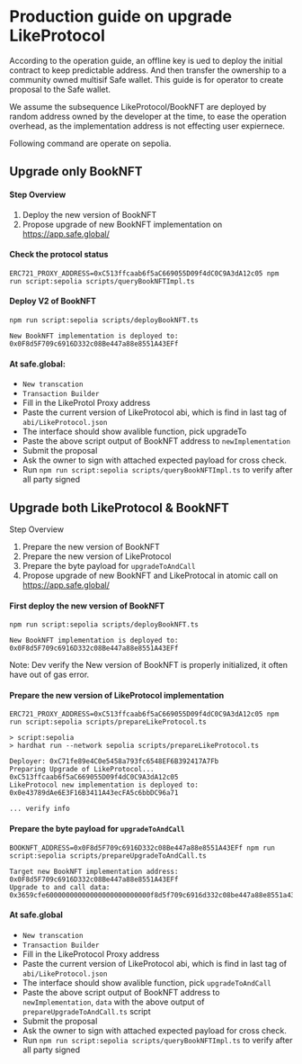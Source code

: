 # Production guide on upgrade LikeProtocol

According to the operation guide, an offline key is ued to deploy the initial contract to keep predictable address. And then transfer the ownership to a community owned multisif Safe wallet. This guide is for operator to create proposal to the Safe wallet.

We assume the subsequence LikeProtocol/BookNFT are deployed by random address owned by the developer at the time, to ease the operation overhead, as the implementation address is not effecting user expiernece.

Following command are operate on sepolia.

## Upgrade only BookNFT

#### Step Overview

1. Deploy the new version of BookNFT
1. Propose upgrade of new BookNFT implementation on https://app.safe.global/

#### Check the protocol status

```
ERC721_PROXY_ADDRESS=0xC513ffcaab6f5aC669055D09f4dC0C9A3dA12c05 npm run script:sepolia scripts/queryBookNFTImpl.ts
```

#### Deploy V2 of BookNFT

```
npm run script:sepolia scripts/deployBookNFT.ts

New BookNFT implementation is deployed to: 0x0F8d5F709c6916D332c08Be447a88e8551A43EFf
```

#### At safe.global:

- `New transcation`
- `Transaction Builder`
- Fill in the LikeProtol Proxy address
- Paste the current version of LikeProtocol abi, which is find in last tag of `abi/LikeProtocol.json`
- The interface should show avalible function, pick upgradeTo
- Paste the above script output of BookNFT address to `newImplementation`
- Submit the proposal
- Ask the owner to sign with attached expected payload for cross check.
- Run `npm run script:sepolia scripts/queryBookNFTImpl.ts` to verify after all party signed

## Upgrade both LikeProtocol & BookNFT

Step Overview

1. Prepare the new version of BookNFT
1. Prepare the new version of LikeProtocol
1. Prepare the byte payload for `upgradeToAndCall`
1. Propose upgrade of new BookNFT and LikeProtocal in atomic call on https://app.safe.global/

#### First deploy the new version of BookNFT

```
npm run script:sepolia scripts/deployBookNFT.ts

New BookNFT implementation is deployed to: 0x0F8d5F709c6916D332c08Be447a88e8551A43EFf
```

Note: Dev verify the New version of BookNFT is properly initialized, it often have out of gas error.

#### Prepare the new version of LikeProtocol implementation

```
ERC721_PROXY_ADDRESS=0xC513ffcaab6f5aC669055D09f4dC0C9A3dA12c05 npm run script:sepolia scripts/prepareLikeProtocol.ts

> script:sepolia
> hardhat run --network sepolia scripts/prepareLikeProtocol.ts

Deployer: 0xC71fe89e4C0e5458a793fc6548EF6B392417A7Fb
Preparing Upgrade of LikeProtocol... 0xC513ffcaab6f5aC669055D09f4dC0C9A3dA12c05
LikeProtocol new implementation is deployed to: 0x0e43789dAe6E3F16B3411A43ecFA5c6bbDC96a71

... verify info
```

#### Prepare the byte payload for `upgradeToAndCall`

```
BOOKNFT_ADDRESS=0x0F8d5F709c6916D332c08Be447a88e8551A43EFf npm run script:sepolia scripts/prepareUpgradeToAndCall.ts

Target new BookNFT implementation address: 0x0F8d5F709c6916D332c08Be447a88e8551A43EFf
Upgrade to and call data: 0x3659cfe60000000000000000000000000f8d5f709c6916d332c08be447a88e8551a43eff
```

#### At safe.global

- `New transcation`
- `Transaction Builder`
- Fill in the LikeProtocol Proxy address
- Paste the current version of LikeProtocol abi, which is find in last tag of `abi/LikeProtocol.json`
- The interface should show avalible function, pick `upgradeToAndCall`
- Paste the above script output of BookNFT address to `newImplementation`, `data` with the above output of `prepareUpgradeToAndCall.ts` script
- Submit the proposal
- Ask the owner to sign with attached expected payload for cross check.
- Run `npm run script:sepolia scripts/queryBookNFTImpl.ts` to verify after all party signed
